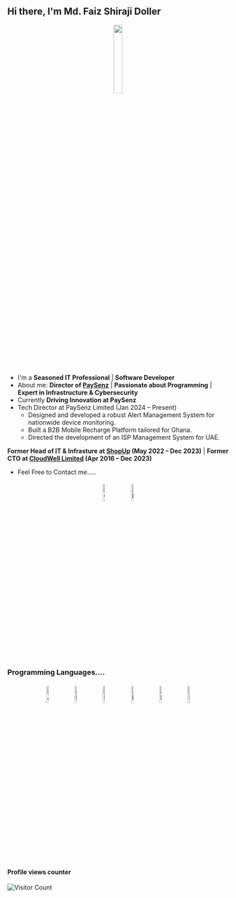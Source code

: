 ## Hi there, I'm Md. Faiz Shiraji Doller

<p align="center">
<img width="20%" src="https://img.icons8.com/ios-filled/96/000000/programming.png"/>
</p>


- I'm a **Seasoned IT Professional** | **Software Developer**
- About me: 
**Director of [PaySenz](https://www.paysenz.com)** | **Passionate about Programming** | **Expert in Infrastructure & Cybersecurity**
- Currently **Driving Innovation at PaySenz**
- Tech Director at PaySenz Limited (Jan 2024 – Present)
	- Designed and developed a robust Alert Management System for nationwide device monitoring.
	- Built a B2B Mobile Recharge Platform tailored for Ghana.
	- Directed the development of an ISP Management System for UAE.

**Former Head of IT & Infrasture at [ShopUp](https://www.shopup.org) (May 2022 – Dec 2023)** | **Former CTO at [CloudWell Limited](https://www.paywellonline.com) (Apr 2016 – Dec 2023)**

- Feel Free to Contact me.....

<p align="center">
	<a href="https://github.com/faizshiraji"><img alt="GitHub" width="10%" src="https://img.icons8.com/clouds/100/000000/github.png" style="padding:5px;"/></a>
	<a href="https://www.linkedin.com/in/md-faiz-shiraji-doller-1b2075206/"><img alt="LinkedIn" width="10%" src="https://img.icons8.com/clouds/100/000000/linkedin.png" style="padding:5px;"/></a>
</p>


### Programming Languages....

<p align="center">
	<img alt="Java" width="10%" src="https://img.icons8.com/color/144/000000/java-coffee-cup-logo.png" style="padding:5px;"/>
	<img alt="PHP" width="10%" src="https://img.icons8.com/color/144/000000/php.png" style="padding:5px;"/>
	<img alt="Python" width="10%" src="https://img.icons8.com/color/144/000000/python.png" style="padding:5px;"/>
	<img alt="MySQL" width="10%" src="https://img.icons8.com/color/144/000000/mysql-logo.png" style="padding:5px;"/>
	<img alt="MongoDB" width="10%" src="https://img.icons8.com/color/144/000000/mongodb.png" style="padding:5px;"/>
	<img alt="Docker" width="10%" src="https://img.icons8.com/color/144/000000/docker.png" style="padding:5px;"/>
</p>

#### Profile views counter
![Visitor Count](https://profile-counter.glitch.me/{faizshiraji}/count.svg)
